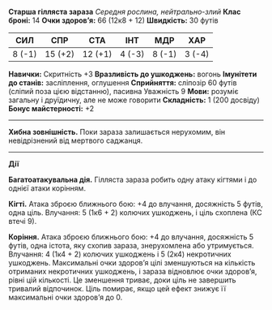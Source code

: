 **Старша гілляста зараза**
*Середня рослина, нейтрально-злий*
**Клас броні:** 14
**Очки здоров’я:** 66 (12к8 + 12)
**Швидкість:** 30 футів

|СИЛ|СПР|СТА|ІНТ|МДР|ХАР|
|---|---|---|---|---|---|
|8 (-1)|15 (+2)|12 (+1)|4 (-3)|8 (-1)|3 (-4)|
**Навички:** Скритність +3
**Вразливість до ушкоджень:** вогонь
**Імунітети до станів:** засліплення, оглушення
**Сприйняття:** сліпозір 60 футів (сліпий поза цією відстанню), пасивна Уважність 9
**Мови:** розуміє загальну і друїдичну, але не може говорити
**Складність:** 1 (200 досвіду)
**Бонус майстерності:** +2
***
**Хибна зовнішність.** Поки зараза залишається нерухомим, він невідрізнений від мертвого саджанця.

---

**Дії**

**Багатоатакувальна дія.** Гілляста зараза робить одну атаку кігтями і до однієї атаки корінням.

**Кігті.** Атака зброєю ближнього бою: +4 до влучання, досяжність 5 футів, одна ціль. Влучання: 5 (1к6 + 2) колючих ушкоджень, і ціль схоплена (КС втечі 9).

**Коріння.** Атака зброєю ближнього бою: +4 до влучання, досяжність 5 футів, одна істота, яку схопив зараза, знерухомлена або утримується. Влучання: 4 (1к4 + 2) колючих ушкоджень і 5 (2к4) некротичних ушкоджень. Максимальні очки здоров’я цілі зменшуються на кількість отриманих некротичних ушкоджень, і зараза відновлює очки здоров’я, рівні цій кількості. Це зменшення триває, доки ціль не завершить тривалий відпочинок. Ціль помирає, якщо цей ефект знижує її максимальні очки здоров’я до 0.